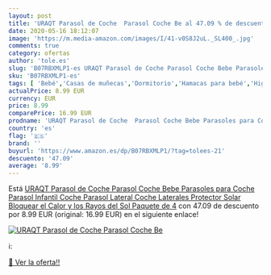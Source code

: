 ```yaml
---
layout: post
title: 'URAQT Parasol de Coche  Parasol Coche Be al 47.09 % de descuento'
date: 2020-05-16 18:12:07
image: 'https://m.media-amazon.com/images/I/41-v0S8J2uL._SL400_.jpg'
comments: true
category: ofertas
author: 'tole.es'
slug: 'B07RBXMLP1-es URAQT Parasol de Coche Parasol Coche Bebe Parasoles para...'
sku: 'B07RBXMLP1-es'
tags: [ 'Bebé','Casas de muñecas','Dormitorio','Hamacas para bebé','Higiene','Higiene y cuidado','Hogar y cocina','Juguetes','Juguetes y juegos','Kits de higiene','Moldes y bandejas para hielo','Muebles para bebé','Muñecas y accesorios','Seguridad','Utensilios de bar','Utensilios de cocina','Vigilabebés','bebe', ]
actualPrice: 8.99 EUR
currency: EUR
price: 8.99
comparePrice: 16.99 EUR
prodname: 'URAQT Parasol de Coche  Parasol Coche Bebe Parasoles para Coche Parasol Infantil Coche Parasol Lateral Coche Laterales Protector Solar Bloquear el Calor y los Rayos del Sol Paquete de 4'
country: 'es'
flag: '🇪🇸'
brand: ''
buyurl: 'https://www.amazon.es/dp/B07RBXMLP1/?tag=tolees-21'
descuento: '47.09'
average: '8.99'
---
```


Está [URAQT Parasol de Coche  Parasol Coche Bebe Parasoles para Coche Parasol Infantil Coche Parasol Lateral Coche Laterales Protector Solar Bloquear el Calor y los Rayos del Sol Paquete de 4](https://www.amazon.es/dp/B07RBXMLP1/?tag=tolees-21) con 47.09 de descuento por 8.99 EUR (original: 16.99 EUR) en el siguiente enlace!

[![URAQT Parasol de Coche  Parasol Coche Be](https://m.media-amazon.com/images/I/41-v0S8J2uL._SL400_.jpg)](https://www.amazon.es/dp/B07RBXMLP1/?tag=tolees-21)

ℹ️:


[🛒 Ver la oferta!!](https://www.amazon.es/dp/B07RBXMLP1/?tag=tolees-21)
